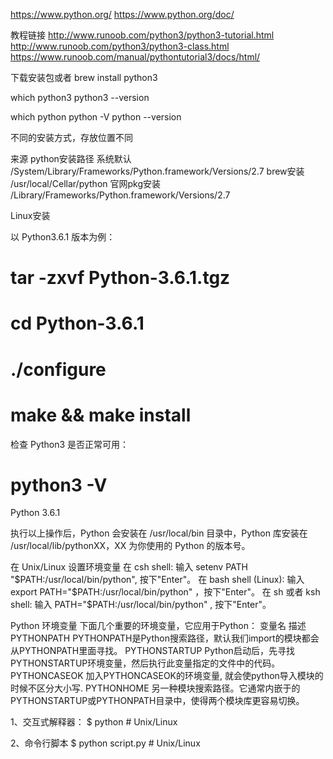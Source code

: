 https://www.python.org/
https://www.python.org/doc/


教程链接
http://www.runoob.com/python3/python3-tutorial.html
http://www.runoob.com/python3/python3-class.html
https://www.runoob.com/manual/pythontutorial3/docs/html/


下载安装包或者
brew install python3

which python3
python3 --version

which python
python -V
python --version



不同的安装方式，存放位置不同

来源	python安装路径
系统默认	/System/Library/Frameworks/Python.framework/Versions/2.7
brew安装	/usr/local/Cellar/python
官网pkg安装	/Library/Frameworks/Python.framework/Versions/2.7



Linux安装

以 Python3.6.1 版本为例：
# tar -zxvf Python-3.6.1.tgz
# cd Python-3.6.1
# ./configure
# make && make install
检查 Python3 是否正常可用：

# python3 -V
Python 3.6.1

执行以上操作后，Python 会安装在 /usr/local/bin 目录中，Python 库安装在 /usr/local/lib/pythonXX，XX 为你使用的 Python 的版本号。


在 Unix/Linux 设置环境变量
在 csh shell: 输入
setenv PATH "$PATH:/usr/local/bin/python", 按下"Enter"。
在 bash shell (Linux): 输入
export PATH="$PATH:/usr/local/bin/python" ，按下"Enter"。
在 sh 或者 ksh shell: 输入
PATH="$PATH:/usr/local/bin/python" , 按下"Enter"。


Python 环境变量
下面几个重要的环境变量，它应用于Python：
变量名	描述
PYTHONPATH	PYTHONPATH是Python搜索路径，默认我们import的模块都会从PYTHONPATH里面寻找。
PYTHONSTARTUP	Python启动后，先寻找PYTHONSTARTUP环境变量，然后执行此变量指定的文件中的代码。
PYTHONCASEOK	加入PYTHONCASEOK的环境变量, 就会使python导入模块的时候不区分大小写.
PYTHONHOME	另一种模块搜索路径。它通常内嵌于的PYTHONSTARTUP或PYTHONPATH目录中，使得两个模块库更容易切换。


1、交互式解释器：
$ python # Unix/Linux

2、命令行脚本
$ python script.py # Unix/Linux


